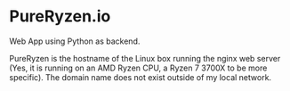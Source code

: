 # PureRyzen.io

Web App using Python as backend.

PureRyzen is the hostname of the Linux box running the nginx web server (Yes, it is running on an AMD Ryzen CPU, a Ryzen 7 3700X to be more specific). The domain name does not exist outside of my local network.
